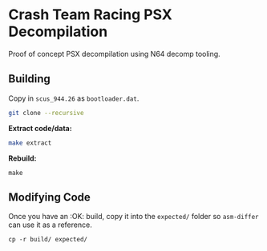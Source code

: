 # Crash Team Racing PSX Decompilation

Proof of concept PSX decompilation using N64 decomp tooling.

## Building

Copy in `scus_944.26` as `bootloader.dat`.

```sh
git clone --recursive
```

**Extract code/data:**
```sh
make extract
```

**Rebuild:**
```
make
```

## Modifying Code

Once you have an :OK: build, copy it into the `expected/` folder so `asm-differ` can use it as a reference.

```
cp -r build/ expected/
```
